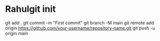 # Rahulgit init
git add .
git commit -m "First commit"
git branch -M main
git remote add origin https://github.com/your-username/repository-name.git
git push -u origin main
